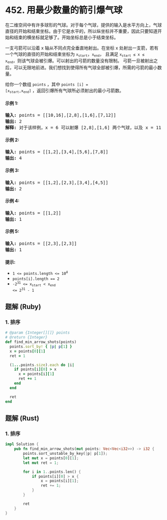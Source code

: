 # 452. 用最少数量的箭引爆气球
在二维空间中有许多球形的气球。对于每个气球，提供的输入是水平方向上，气球直径的开始和结束坐标。由于它是水平的，所以纵坐标并不重要，因此只要知道开始和结束的横坐标就足够了。开始坐标总是小于结束坐标。

一支弓箭可以沿着 x 轴从不同点完全垂直地射出。在坐标 x 处射出一支箭，若有一个气球的直径的开始和结束坐标为 <code>x<sub>start</sub></code>，<code>x<sub>end</sub></code>， 且满足  <code>x<sub>start</sub> ≤ x ≤ x<sub>end</sub></code>，则该气球会被引爆。可以射出的弓箭的数量没有限制。 弓箭一旦被射出之后，可以无限地前进。我们想找到使得所有气球全部被引爆，所需的弓箭的最小数量。

给你一个数组 `points` ，其中 <code>points [i] = [x<sub>start</sub>,x<sub>end</sub>]</code> ，返回引爆所有气球所必须射出的最小弓箭数。

#### 示例 1:
<pre>
<strong>输入:</strong> points = [[10,16],[2,8],[1,6],[7,12]]
<strong>输出:</strong> 2
<strong>解释:</strong> 对于该样例，x = 6 可以射爆 [2,8],[1,6] 两个气球，以及 x = 11 射爆另外两个气球
</pre>

#### 示例 2:
<pre>
<strong>输入:</strong> points = [[1,2],[3,4],[5,6],[7,8]]
<strong>输出:</strong> 4
</pre>

#### 示例 3:
<pre>
<strong>输入:</strong> points = [[1,2],[2,3],[3,4],[4,5]]
<strong>输出:</strong> 2
</pre>

#### 示例 4:
<pre>
<strong>输入:</strong> points = [[1,2]]
<strong>输出:</strong> 1
</pre>

#### 示例 5:
<pre>
<strong>输入:</strong> points = [[2,3],[2,3]]
<strong>输出:</strong> 1
</pre>

#### 提示:
* <code>1 <= points.length <= 10<sup>4</sup></code>
* `points[i].length == 2`
* <code>-2<sup>31</sup> <= x<sub>start</sub> < x<sub>end</sub> <= 2<sup>31</sup> - 1</code>

## 题解 (Ruby)

### 1. 排序
```Ruby
# @param {Integer[][]} points
# @return {Integer}
def find_min_arrow_shots(points)
  points.sort_by! { |p| p[1] }
  x = points[0][1]
  ret = 1

  (1...points.size).each do |i|
    if points[i][0] > x
      x = points[i][1]
      ret += 1
    end
  end

  ret
end
```

## 题解 (Rust)

### 1. 排序
```Rust
impl Solution {
    pub fn find_min_arrow_shots(mut points: Vec<Vec<i32>>) -> i32 {
        points.sort_unstable_by_key(|p| p[1]);
        let mut x = points[0][1];
        let mut ret = 1;

        for i in 1..points.len() {
            if points[i][0] > x {
                x = points[i][1];
                ret += 1;
            }
        }

        ret
    }
}
```
